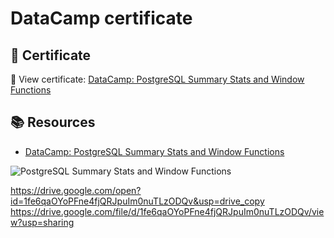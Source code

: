 # DataCamp certificate

## 📄 Certificate
🔗 View certificate: [DataCamp: PostgreSQL Summary Stats and Window Functions](https://www.datacamp.com/statement-of-accomplishment/course/b49ec92177e3c2ecced4c000c84dbbff12ccfbb8?raw=1)

## 📚 Resources
- [DataCamp: PostgreSQL Summary Stats and Window Functions](https://app.datacamp.com/learn/courses/functions-for-manipulating-data-in-postgresql)

![PostgreSQL Summary Stats and Window Functions](https://drive.google.com/open?id=1fe6qaOYoPFne4fjQRJpuIm0nuTLzODQv&usp=drive_copy "PostgreSQL Summary Stats and Window Functions")

https://drive.google.com/open?id=1fe6qaOYoPFne4fjQRJpuIm0nuTLzODQv&usp=drive_copy
https://drive.google.com/file/d/1fe6qaOYoPFne4fjQRJpuIm0nuTLzODQv/view?usp=sharing
